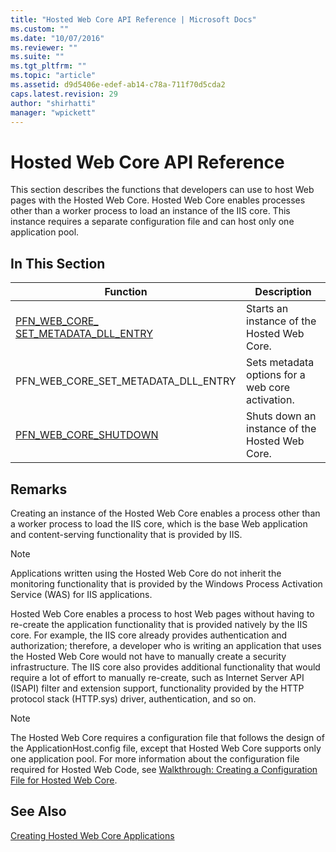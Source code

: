 ```yaml
---
title: "Hosted Web Core API Reference | Microsoft Docs"
ms.custom: ""
ms.date: "10/07/2016"
ms.reviewer: ""
ms.suite: ""
ms.tgt_pltfrm: ""
ms.topic: "article"
ms.assetid: d9d5406e-edef-ab14-c78a-711f70d5cda2
caps.latest.revision: 29
author: "shirhatti"
manager: "wpickett"
---
```

# Hosted Web Core API Reference
This section describes the functions that developers can use to host Web pages with the Hosted Web Core. Hosted Web Core enables processes other than a worker process to load an instance of the IIS core. This instance requires a separate configuration file and can host only one application pool.  
  
## In This Section  
  
|Function|Description|  
|--------------|-----------------|  
|[PFN_WEB_CORE_ SET_METADATA_DLL_ENTRY](../../../webdevelopment-reference\native-code-api\webdev-native-api-reference/pfn-web-core-activate-function.md)|Starts an instance of the Hosted Web Core.|  
|PFN_WEB_CORE_SET_METADATA_DLL_ENTRY|Sets metadata options for a web core activation.|  
|[PFN_WEB_CORE_SHUTDOWN](../../../webdevelopment-reference\native-code-api\webdev-native-api-reference/pfn-web-core-shutdown-function.md)|Shuts down an instance of the Hosted Web Core.|  
  
## Remarks  
 Creating an instance of the Hosted Web Core enables a process other than a worker process to load the IIS core, which is the base Web application and content-serving functionality that is provided by IIS.  
  
> [!NOTE]
>  Applications written using the Hosted Web Core do not inherit the monitoring functionality that is provided by the Windows Process Activation Service (WAS) for IIS applications.  
  
 Hosted Web Core enables a process to host Web pages without having to re-create the application functionality that is provided natively by the IIS core. For example, the IIS core already provides authentication and authorization; therefore, a developer who is writing an application that uses the Hosted Web Core would not have to manually create a security infrastructure. The IIS core also provides additional functionality that would require a lot of effort to manually re-create, such as Internet Server API (ISAPI) filter and extension support, functionality provided by the HTTP protocol stack (HTTP.sys) driver, authentication, and so on.  
  
> [!NOTE]
>  The Hosted Web Core requires a configuration file that follows the design of the ApplicationHost.config file, except that Hosted Web Core supports only one application pool. For more information about the configuration file required for Hosted Web Code, see [Walkthrough: Creating a Configuration File for Hosted Web Core](../../../webdevelopment-reference\native-code-development-overview\native-code-dev-overview/walkthrough-creating-a-configuration-file-for-hosted-web-core.md).  
  
## See Also  
 [Creating Hosted Web Core Applications](../../../webdevelopment-reference\native-code-development-overview\native-code-dev-overview/creating-hosted-web-core-applications.md)